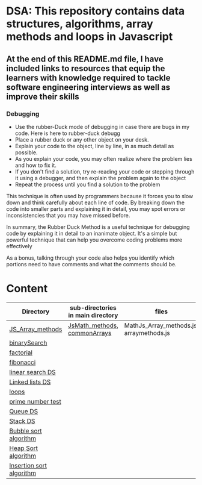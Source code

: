 

# DSA: This repository contains data structures, algorithms, array methods and loops in Javascript

## At the end of this README.md file, I have included links to resources that equip the learners with knowledge required to tackle software engineering interviews as well as improve their skills

### Debugging
- Use the rubber-Duck mode of debugging in case there are bugs in my code. Here is here to rubber-duck debugg
- Place a rubber duck or any other object on your desk.
- Explain your code to the object, line by line, in as much detail as possible.
- As you explain your code, you may often realize where the problem lies and how to fix it.
- If you don't find a solution, try re-reading your code or stepping through it using a debugger, and then explain the problem again to the object
- Repeat the process until you find a solution to the problem

This technique is often used by programmers because it forces you to slow down and think carefully about each line of code. By breaking down the code into smaller parts and explaining it in detail, you may spot errors or inconsistencies that you may have missed before.

In summary, the Rubber Duck Method is a useful technique for debugging code by explaining it in detail to an inanimate object. It's a simple but powerful technique that can help you overcome coding problems more effectively

As a bonus, talking through your code also helps you identify which portions need to have comments and what the comments should be.


# Content
Directory |sub-directories in main directory |  files  |
--------- | ---------------------------------|----------
[JS_Array_methods](https://github.com/Timoh97/DSA/tree/master/JS_Array_methods) | [JsMath_methods](https://github.com/Timoh97/DSA/tree/master/JS_Array_methods/JsMath_methods), [commonArrays](https://github.com/Timoh97/DSA/tree/master/JS_Array_methods/commonArrays) |MathJs_Array_methods.js, arraymethods.js
[binarySearch](https://github.com/Timoh97/DSA/tree/master/binarySearch) | []()
[factorial](https://github.com/Timoh97/DSA/tree/master/factorial) | []()
[fibonacci](https://github.com/Timoh97/DSA/tree/master/fibonacci) | []()
[linear search DS](https://github.com/Timoh97/DSA/tree/master/linearSearch) | []()
[Linked lists DS](https://github.com/Timoh97/DSA/tree/master/linkedlist) | []()
[loops](https://github.com/Timoh97/DSA/tree/master/loops) | []()
[prime number test](https://github.com/Timoh97/DSA/tree/master/primeNumber) | []()
[Queue DS](https://github.com/Timoh97/DSA/tree/master/queue) | []()
[Stack DS](https://github.com/Timoh97/DSA/tree/master/stack) | []()
[Bubble sort algorithm](https://github.com/Timoh97/DSA/blob/master/bubbleSort.js) | []()
[Heap Sort algorithm](https://github.com/Timoh97/DSA/blob/master/heapSort.js) | []()
[Insertion sort algorithm](https://github.com/Timoh97/DSA/blob/master/insertionSort.js) | []()
